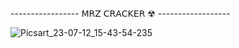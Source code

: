 ----------------- 𝖬𝖱𝖹 𝖢𝖱𝖠𝖢𝖪𝖤𝖱 ☢︎︎ ------------------

![Picsart_23-07-12_15-43-54-235](https://github.com/MReza-R4nJel/MRZ-Cracker/assets/122773869/e0020030-10df-4dd2-8911-6e6bc1463b45)
